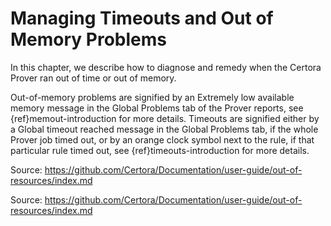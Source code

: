 # Managing Timeouts and Out of Memory Problems

In this chapter, we describe how to diagnose and remedy when the Certora Prover ran out of time or out of memory.

Out-of-memory problems are signified by an Extremely low available memory message in the Global Problems tab of the Prover reports, see {ref}memout-introduction for more details. Timeouts are signified either by a Global timeout reached message in the Global Problems tab, if the whole Prover job timed out, or by an orange clock symbol next to the rule, if that particular rule timed out, see {ref}timeouts-introduction for more details.

Source: https://github.com/Certora/Documentation/user-guide/out-of-resources/index.md

Source: https://github.com/Certora/Documentation/user-guide/out-of-resources/index.md

